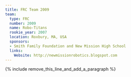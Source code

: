 ```yaml
---
title: FRC Team 2009
team:
  type: FRC
  number: 2009
  name: Robo-Titans
  rookie_year: 2007
  location: Roxbury, MA, USA
  sponsors:
  - Smith Family Foundation and New Mission High School
  links:
    Website: http://newmissionrobotics.blogspot.com
---
```


{% include remove_this_line_and_add_a_paragraph %}